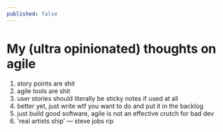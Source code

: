 ```yaml
---
published: false
---
```




# My (ultra opinionated) thoughts on agile

1. story points are shit
2. agile tools are shit
3. user stories should literally be sticky notes if used at all
4. better yet, just write wtf you want to do and put it in the backlog
5. just build good software, agile is not an effective crutch for bad dev
6. 'real artists ship’  — steve jobs rip
